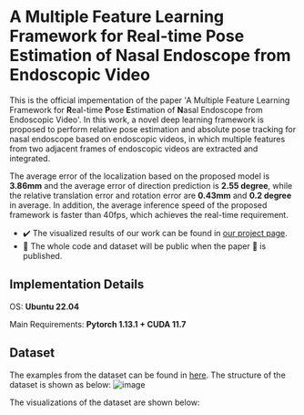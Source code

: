 # A Multiple Feature Learning Framework for Real-time Pose Estimation of Nasal Endoscope from Endoscopic Video
This is the official impementation of the paper 'A Multiple Feature Learning Framework for **R**eal-time **P**ose **E**stimation of **N**asal Endoscope from Endoscopic Video'. In this work, a novel deep learning framework is proposed to perform relative pose estimation and absolute pose tracking for nasal endoscope based on endoscopic videos, in which multiple features from two adjacent frames of endoscopic videos are extracted and integrated.

The average error of the localization based on the proposed model is **3.86mm** and the average error of direction prediction is **2.55 degree**, while the relative translation error and rotation error are **0.43mm** and **0.2 degree** in average. In addition, the average inference speed of the proposed framework is faster than 40fps, which achieves the real-time requirement.

- :heavy_check_mark: The visualized results of our work can be found in [our project page](https://rpen-bmxs.netlify.app/).
- :black_square_button: The whole code and dataset will be public when the paper :page_with_curl: is published.

## Implementation Details
OS: **Ubuntu 22.04**

Main Requirements: **Pytorch 1.13.1 + CUDA 11.7**

## Dataset
The examples from the dataset can be found in [here](/data). The structure of the dataset is shown as below:
![image](https://github.com/BaymaxShao/RPEN/assets/91866296/5c526c75-700c-4ae7-a039-401d4eba634a)

The visualizations of the dataset are shown below:


